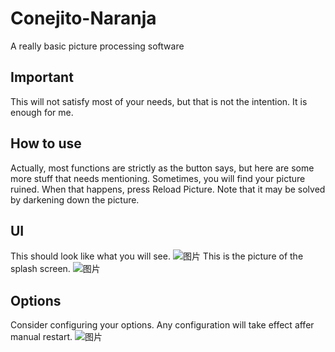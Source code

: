 # Conejito-Naranja
A really basic picture processing software

## Important ##
This will not satisfy most of your needs, but that is not the intention.
It is enough for me.

## How to use ##
Actually, most functions are strictly as the button says, but here are some more stuff that needs mentioning.
Sometimes, you will find your picture ruined. When that happens, press Reload Picture.
Note that it may be solved by darkening down the picture.

## UI ##
This should look like what you will see.
![图片](https://user-images.githubusercontent.com/102932323/178946857-e801d349-16f3-47e6-8ec0-5d1a577ebcac.png)
This is the picture of the splash screen.
![图片](https://user-images.githubusercontent.com/102932323/178947034-99c464fb-aa78-4cdd-afae-3d6f0b345683.png)

## Options ##
Consider configuring your options. Any configuration will take effect affer manual restart.
![图片](https://user-images.githubusercontent.com/102932323/178947442-5c0e8e51-296f-486e-9012-ff1b11e53be6.png)
